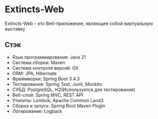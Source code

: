 # Extincts-Web
Extincts-Web - это Веб-приложение, являющее собой виртуальную выставку

## Стэк
- Язык программирования: Java 21
- Система сборки: Maven
- Система контроля версий: Git
- ORM: JPA, Hibernate
- Фреймворки: Spring Boot 3.4.3
- Тестирование: Spring Test, Junit, Mockito
- СУБД: PostgreSQL, H2(Используется для тестирования)
- Веб-слой: Spring MVC, REST API
- Утилиты: Lombok, Apache Common Land3
- Сборка и запуск: Spring Boot Maven Plugin
- Логирование: Logback

